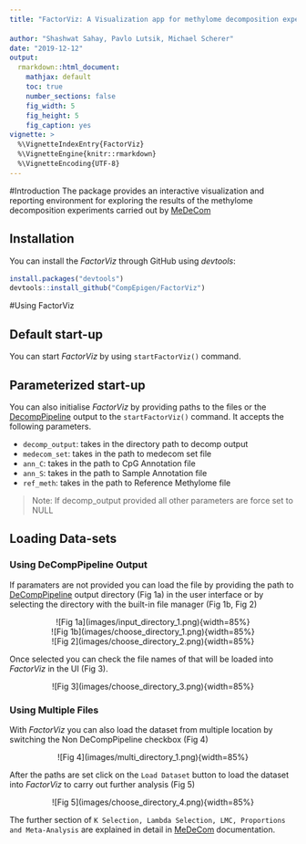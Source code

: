 ```yaml
---
title: "FactorViz: A Visualization app for methylome decomposition experiments"

author: "Shashwat Sahay, Pavlo Lutsik, Michael Scherer"
date: "2019-12-12"
output:
  rmarkdown::html_document:
    mathjax: default
    toc: true
    number_sections: false
    fig_width: 5
    fig_height: 5
    fig_caption: yes
vignette: >
  %\VignetteIndexEntry{FactorViz}
  %\VignetteEngine{knitr::rmarkdown}
  %\VignetteEncoding{UTF-8}
---
```



#Introduction
The package provides an interactive visualization and reporting environment for exploring the results of the methylome decomposition experiments carried out by [MeDeCom](http://public.genetik.uni-sb.de/medecom/)
## Installation
You can install the *FactorViz* through GitHub using *devtools*:


```r
install.packages("devtools")
devtools::install_github("CompEpigen/FactorViz")
```

#Using FactorViz

## Default start-up
You can start *FactorViz* by using ```startFactorViz()``` command.

## Parameterized start-up
You can also initialise *FactorViz* by providing paths to the files or the [DecompPipeline](https://github.com/lutsik/DecompPipeline) output to the ```startFactorViz()``` command. It accepts the following parameters.

* ```decomp_output```: takes in the directory path to decomp output
* ```medecom_set```:  takes in the path to medecom set file
* ```ann_C```: takes in the path to CpG Annotation file
* ```ann_S```: takes in the path to Sample Annotation file
* ```ref_meth```: takes in the path to Reference Methylome file

> Note:
If decomp_output provided all other parameters are force set to NULL



## Loading Data-sets
### Using DeCompPipeline Output
If paramaters are not provided you can load the file by providing the path to  [DeCompPipeline](https://github.com/lutsik/DecompPipeline) output directory (Fig 1a) in the user interface or by selecting the directory with the built-in file manager (Fig 1b, Fig 2)


<center>
![Fig 1a](images/input_directory_1.png){width=85%}


</center>
<center>
![Fig 1b](images/choose_directory_1.png){width=85%}


</center>
<center>
![Fig 2](images/choose_directory_2.png){width=85%}


</center>



Once selected you can check the file names of that will be loaded into *FactorViz* in the UI (Fig 3).

<center>
![Fig 3](images/choose_directory_3.png){width=85%}


</center>



### Using Multiple Files
With *FactorViz* you can also load the dataset from multiple location by switching the Non DeCompPipeline checkbox (Fig 4)

<center>
![Fig 4](images/multi_directory_1.png){width=85%}


</center>



After the paths are set click on the ```Load Dataset``` button to load the dataset into *FactorViz* to carry out further analysis (Fig 5)

<center>
![Fig 5](images/choose_directory_4.png){width=85%}


</center>



The further section of ```K Selection, Lambda Selection, LMC, Proportions and Meta-Analysis``` are explained in detail in [MeDeCom](http://public.genetik.uni-sb.de/medecom/) documentation.
